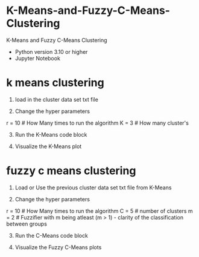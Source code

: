 # K-Means-and-Fuzzy-C-Means-Clustering
K-Means and Fuzzy C-Means Clustering

* Python version 3.10 or higher
* Jupyter Notebook

# k means clustering
1. load in the cluster data set txt file

2. Change the hyper parameters

r = 10 # How Many times to run the algorithm
K = 3 # How many cluster's

3. Run the K-Means code block

4. Visualize the K-Means plot

# fuzzy c means clustering

1. Load or Use the previous cluster data set txt file from K-Means

2. Change the hyper parameters

r = 10 # How Many times to run the algorithm
C = 5 # number of clusters
m = 2 # Fuzzifier with m being atleast (m > 1) - clarity of the classification between groups

3. Run the C-Means code block

4. Visualize the Fuzzy C-Means plots
